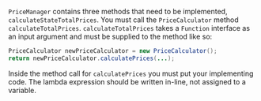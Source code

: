 `PriceManager` contains three methods that need to be implemented, `calculateStateTotalPrices`. You must call the 
`PriceCalculator` method `calculateTotalPrices`. `calculateTotalPrices` takes a `Function` interface as an input 
argument and must be supplied to the method like so:

```java
PriceCalculator newPriceCalculator = new PriceCalculator();
return newPriceCalculator.calculatePrices(...);
```

Inside the method call for `calculatePrices` you must put your implementing code. The lambda expression should be 
written in-line, not assigned to a variable.
